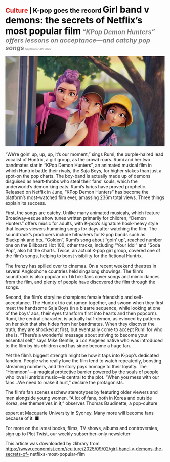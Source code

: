 <span style="color:#E3120B; font-size:14.9pt; font-weight:bold;">Culture</span> <span style="color:#000000; font-size:14.9pt; font-weight:bold;">| K-pop goes the record</span>
<span style="color:#000000; font-size:21.0pt; font-weight:bold;">Girl band v demons: the secrets of Netflix’s most popular film</span>
<span style="color:#808080; font-size:14.9pt; font-weight:bold; font-style:italic;">“KPop Demon Hunters” offers lessons on acceptance—and catchy pop songs</span>
<span style="color:#808080; font-size:6.2pt;">September 4th 2025</span>

![](../images/071_Girl_band_v_demons_the_secrets_of_Netflixs_most_popular_film/p0289_img01.jpeg)

“We’re goin’ up, up, up, it’s our moment,” sings Rumi, the purple-haired lead vocalist of Huntrix, a girl group, as the crowd roars. Rumi and her two bandmates star in “KPop Demon Hunters”, an animated musical film in which Huntrix battle their rivals, the Saja Boys, for higher stakes than just a spot-on the pop charts. The boy-band is actually made up of demons disguised as heart-throbs who steal their fans’ souls, which the underworld’s demon king eats. Rumi’s lyrics have proved prophetic. Released on Netflix in June, “KPop Demon Hunters” has become the platform’s most-watched film ever, amassing 236m total views. Three things explain its success.

First, the songs are catchy. Unlike many animated musicals, which feature Broadway-esque show tunes written primarily for children, “Demon Hunters” offers music for adults, with K-pop’s signature hook-heavy style that leaves viewers humming songs for days after watching the film. The soundtrack’s producers include hitmakers for K-pop bands such as Blackpink and bts. “Golden”, Rumi’s song about “goin’ up”, reached number one on the Billboard Hot 100; other tracks, including “Your Idol” and “Soda Pop”, also hit the charts. Twice, an actual K-pop girl group, covered one of the film’s songs, helping to boost visibility for the fictional Huntrix.

The frenzy has spilled over to cinemas. On a recent weekend theatres in several Anglophone countries held singalong showings. The film’s soundtrack is also popular on TikTok: fans cover songs and mimic dances from the film, and plenty of people have discovered the film through the songs.

Second, the film’s storyline champions female friendship and self- acceptance. The Huntrix trio eat ramen together, and swoon when they first meet the handsome Saja Boys (in a bizarre sequence, while looking at one of the boys’ abs, their eyes transform first into hearts and then popcorn). Rumi, the central character, is actually half-demon, as evinced by patterns on her skin that she hides from her bandmates. When they discover the truth, they are shocked at first, but eventually come to accept Rumi for who she is. “There’s a wonderful message about striving to become your essential self,” says Mike Gentile, a Los Angeles native who was introduced to the film by his children and has since become a huge fan.

Yet the film’s biggest strength might be how it taps into K-pop’s dedicated fandom. People who really love the film tend to watch repeatedly, boosting streaming numbers, and the story pays homage to their loyalty. The “Honmoon”—a magical protective barrier powered by the souls of people who love Huntrix’s music—is central to the plot. “When you mess with our fans…We need to make it hurt,” declare the protagonists.

The film’s fan scenes eschew stereotypes by featuring older viewers and men alongside young women. “A lot of fans, both in Korea and outside Korea, see themselves in it,” observes Thomas Baudinette, a pop-culture

expert at Macquarie University in Sydney. Many more will become fans because of it. ■

For more on the latest books, films, TV shows, albums and controversies, sign up to Plot Twist, our weekly subscriber-only newsletter

This article was downloaded by zlibrary from https://www.economist.com//culture/2025/09/02/girl-band-v-demons-the-secrets-of- netflixs-most-popular-film